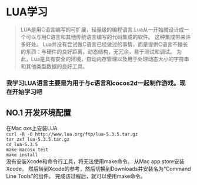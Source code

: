 # LUA学习
> LUA是用C语言编写的可扩展，轻量级的编程语言.Lua从一开始就设计成一个可以与用C语言和其他传统语言编写的代码集成的软件。 这种集成带来许多好处。 Lua并没有尝试做C语言已经做过的事情，而是提供C语言不擅长的东西：与硬件的良好距离，动态结构，无冗余，易于测试和调试。 为此，Lua是具有安全的环境，自动内存管理以及用于处理动态大小的字符串和其他类型数据的良好工具。

### 我学习LUA语言主要是为用于与**c语言**和**cocos2d**一起制作游戏。**现在开始学习吧**

## NO.1 开发环境配置

在Mac oxs上安装LUA<br />
`curl -R -O http://www.lua.org/ftp/lua-5.3.5.tar.gz`<br />
`tar zxf lua-5.3.5.tar.gz`<br />
`cd lua-5.3.5`<br />
`make macosx test`<br />
`make install`<br />
没有安装Xcode和命令行工具，将无法使用make命令。 从Mac app store安装Xcode。 然后转到Xcode的参考，然后切换到Downloads并安装名为“Command Line Tools”的组件。 完成该过程后，就可以使用make命令。